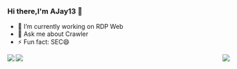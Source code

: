 ### Hi there,I'm AJay13 👋

- 🔭 I’m currently working on RDP Web
- 💬 Ask me about Crawler
- ⚡ Fun fact: SEC😄
<!--
**Hatcat123/Hatcat123** is a ✨ _special_ ✨ repository because its `README.md` (this file) appears on your GitHub profile.

Here are some ideas to get you started:


- 🌱 I’m currently learning ...
- 👯 I’m looking to collaborate on ...
- 🤔 I’m looking for help with ...
- 💬 Ask me about ...
- 📫 How to reach me: ...
- 😄 Pronouns: ...
- ⚡ Fun fact: ...
-->
<img src="https://github-readme-stats.vercel.app/api?username=Hatcat123&show_icons=tru&theme=radical">


<a  href="https://github.com/DropsDevopsOrg/ECommerceCrawlers">
  <img align="left" src="https://github-readme-stats.vercel.app/api/pin/?username=DropsDevopsOrg&repo=ECommerceCrawlers&theme=radical" />
</a>
<a href="https://github.com/DropsOfZut/awesome-security-weixin-official-accounts">

  <img align="right" src="https://github-readme-stats.vercel.app/api/pin/?username=DropsOfZut&repo=awesome-security-weixin-official-accounts&theme=radical" />
</a>

